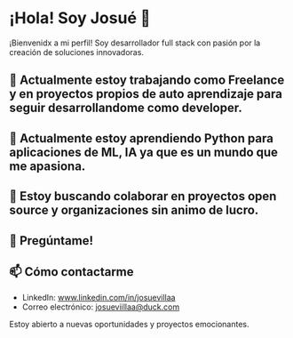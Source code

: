 # ¡Hola! Soy Josué 👋

¡Bienvenidx a mi perfil! Soy desarrollador full stack con pasión por la creación de soluciones innovadoras.

## 🔭 Actualmente estoy trabajando como Freelance y en proyectos propios de auto aprendizaje para seguir desarrollandome como developer.

## 🌱 Actualmente estoy aprendiendo Python para aplicaciones de ML, IA ya que es un mundo que me apasiona.

## 👯 Estoy buscando colaborar en proyectos open source y organizaciones sin animo de lucro.

## 💬 Pregúntame!

## 📫 Cómo contactarme

- LinkedIn: www.linkedin.com/in/josuevillaa
- Correo electrónico: josueviillaa@duck.com

Estoy abierto a nuevas oportunidades y proyectos emocionantes.


